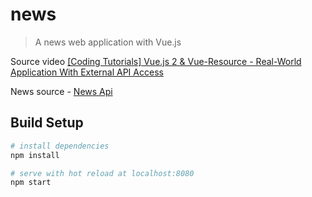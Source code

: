 # news

> A news web application with Vue.js

Source video [\[Coding Tutorials\] Vue.js 2 & Vue-Resource - Real-World Application With External API Access](https://www.youtube.com/watch?v=c8jnwiDGVGA)

News source - [News Api](https://newsapi.org/)

## Build Setup

``` bash
# install dependencies
npm install

# serve with hot reload at localhost:8080
npm start
